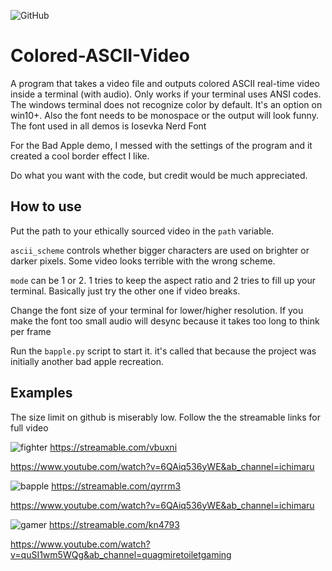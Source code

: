 ![GitHub](https://img.shields.io/github/license/hunar4321/life_code)

# Colored-ASCII-Video
A program that takes a video file and outputs colored ASCII real-time video inside a terminal (with audio). Only works if your terminal uses ANSI codes. The windows terminal does not recognize color by default. It's an option on win10+. Also the font needs to be monospace or the output will look funny. The font used in all demos is Iosevka Nerd Font

For the Bad Apple demo, I messed with the settings of the program and it created a cool border effect I like.

Do what you want with the code, but credit would be much appreciated.

How to use
-------------
Put the path to your ethically sourced video in the `path` variable. 

`ascii_scheme` controls whether bigger characters are used on brighter or darker pixels. Some video looks terrible with the wrong scheme.

`mode` can be 1 or 2. 1 tries to keep the aspect ratio and 2 tries to fill up your terminal. Basically just try the other one if video breaks.

Change the font size of your terminal for lower/higher resolution. If you make the font too small audio will desync because it takes too long to think per frame

Run the `bapple.py` script to start it. it's called that because the project was initially another bad apple recreation.

Examples
---------
The size limit on github is miserably low. Follow the the streamable links for full video

![fighter](https://user-images.githubusercontent.com/96934612/202935752-28bbe7c7-34e9-475e-8e94-73be04358da9.gif)
https://streamable.com/vbuxni

https://www.youtube.com/watch?v=6QAiq536yWE&ab_channel=ichimaru

![bapple](https://user-images.githubusercontent.com/96934612/202935774-eb57d621-dc68-4917-94f9-1b1fe77a54be.gif)
https://streamable.com/qyrrm3

https://www.youtube.com/watch?v=6QAiq536yWE&ab_channel=ichimaru

![gamer](https://user-images.githubusercontent.com/96934612/202935903-ff8285fa-95af-41b6-9614-d499234711e8.gif)
https://streamable.com/kn4793

https://www.youtube.com/watch?v=quSI1wm5WQg&ab_channel=quagmiretoiletgaming
